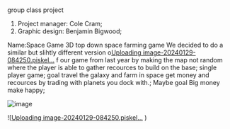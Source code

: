#
group class project 


1. Project manager: Cole Cram;
2. Graphic design: Benjamin Bigwood;

Name:Space Game
3D top down space farming game 
We decided to do a similar but slihtly different version o[Uploading image-20240129-084250.piskel…]()
f our game from last year 
by making the map not random where the player is able to gather recources to build on the base;
single player game;
goal travel the galaxy and farm in space get money and recources by trading with planets you dock with.;
Maybe goal Big money make happy;


![image](https://github.com/BenjaminBigwood/Group-class-project/assets/143056232/5f9388ea-3af8-4b0c-91d3-41eb53694e36)


![[Uploading image-20240129-084250.piskel…]()
)

